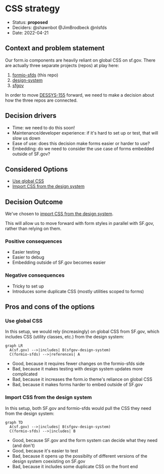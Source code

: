 # CSS strategy

* Status: **proposed**
* Deciders: @shawnbot @JimBrodbeck @nlsfds
* Date: 2022-04-21 <!-- when the decision was last updated -->

## Context and problem statement

Our form.io components are heavily reliant on global CSS on sf.gov. There are actually three separate projects (repos) at play here:

1. [formio-sfds](https://github.com/SFDigitalServices/formio-sfds) (this repo)
2. [design-system](https://github.com/SFDigitalServices/design-system)
3. [sfgov](https://github.com/SFDigitalServices/sfgov)

In order to move [DESSYS-155](https://sfgovdt.jira.com/browse/DESSYS-155) forward, we need to make a decision about how the three repos are connected.

## Decision drivers <!-- optional -->

* Time: we need to do this soon!
* Maintenance/developer experience: if it's hard to set up or test, that will slow us down
* Ease of use: does this decision make forms easier or harder to use?
* Embedding: do we need to consider the use case of forms embedded outside of SF.gov?

## Considered Options

* [Use global CSS](#use-global-css)
* [Import CSS from the design system](#import-css-from-the-design-system)

## Decision Outcome

We've chosen to [import CSS from the design system](#import-css-from-the-design-system).

This will allow us to move forward with form styles in parallel with SF.gov, rather than relying on them.

### Positive consequences <!-- optional -->

- Easier testing
- Easier to debug
- Embedding outside of SF.gov becomes easier

### Negative consequences <!-- optional -->

- Tricky to set up
- Introduces some duplicate CSS (mostly utilities scoped to forms)

## Pros and cons of the options <!-- optional -->

### Use global CSS

In this setup, we would rely (increasingly) on global CSS from SF.gov, which includes CSS (utility classes, etc.) from the design system:

```mermaid
graph LR
  A(sf.gov) -->|includes| B(sfgov-design-system)
  C(formio-sfds) -->|references| A
```

* Good, because it requires fewer changes on the formio-sfds side
* Bad, because it makes testing with design system updates more complicated
* Bad, because it increases the form.io theme's reliance on global CSS
* Bad, because it makes forms harder to embed outside of SF.gov

### Import CSS from the design system

In this setup, both SF.gov and formio-sfds would pull the CSS they need from the design system:

```mermaid
graph TD
  A(sf.gov) -->|includes| B(sfgov-design-system)
  C(formio-sfds) -->|includes| B
```

* Good, because SF.gov and the form system can decide what they need (and don't)
* Good, because it's easier to test
* Bad, because it opens up the possibilty of different versions of the design system coexisting on SF.gov
* Bad, because it includes some duplicate CSS on the front end
